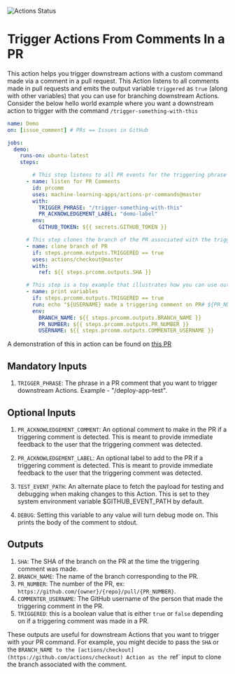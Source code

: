 ![Actions Status](https://github.com/machine-learning-apps/actions-pr-commands/workflows/Tests/badge.svg)

# Trigger Actions From Comments In a PR

This action helps you trigger downstream actions with a custom command made via a comment in a pull request.  This Action listens to all comments made in pull requests and emits the output variable `triggered` as `true` (along with other variables) that you can use for branching downstream Actions.  Consider the below hello world example where you want a downstream action to trigger with the command `/trigger-something-with-this`

```yaml
name: Demo
on: [issue_comment] # PRs == Issues in GitHub

jobs:
  demo:
    runs-on: ubuntu-latest
    steps:

        # This step listens to all PR events for the triggering phrase
      - name: listen for PR Comments
        id: prcomm
        uses: machine-learning-apps/actions-pr-commands@master
        with:
          TRIGGER_PHRASE: "/trigger-something-with-this"
          PR_ACKNOWLEDGEMENT_LABEL: "demo-label"
        env:
          GITHUB_TOKEN: ${{ secrets.GITHUB_TOKEN }}

      # This step clones the branch of the PR associated with the triggering phrase, but only if it is triggered.
      - name: clone branch of PR
        if: steps.prcomm.outputs.TRIGGERED == true
        uses: actions/checkout@master
        with:
          ref: ${{ steps.prcomm.outputs.SHA }}

      # This step is a toy example that illustrates how you can use outputs from the pr-command action
      - name: print variables
        if: steps.prcomm.outputs.TRIGGERED == true
        run: echo "${USERNAME} made a triggering comment on PR# ${PR_NUMBER} for ${BRANCH_NAME}"
        env: 
          BRANCH_NAME: ${{ steps.prcomm.outputs.BRANCH_NAME }}
          PR_NUMBER: ${{ steps.prcomm.outputs.PR_NUMBER }}
          USERNAME: ${{ steps.prcomm.outputs.COMMENTER_USERNAME }}
```

A demonstration of this in action can be found on [this PR]()

## Mandatory Inputs

1. `TRIGGER_PHRASE`: The phrase in a PR comment that you want to trigger downstream Actions.  Example - "/deploy-app-test".

## Optional Inputs

1. `PR_ACKNOWLEDGEMENT_COMMENT`: An optional comment to make in the PR if a triggering comment is detected.  This is meant to provide immediate feedback to the user that the triggering comment was detected.

2. `PR_ACKNOWLEDGEMENT_LABEL`: An optional label to add to the PR if a triggering comment is detected.  This is meant to provide immediate feedback to the user that the triggering comment was detected.

3. `TEST_EVENT_PATH`: An alternate place to fetch the payload for testing and debugging when making changes to this Action.  This is set to they system environment variable $GITHUB_EVENT_PATH by default.

4. `DEBUG`: Setting this variable to any value will turn debug mode on. This prints the body of the comment to stdout.

## Outputs

1. `SHA`: The SHA of the branch on the PR at the time the triggering comment was made.
2. `BRANCH_NAME`: The name of the branch corresponding to the PR.
3. `PR_NUMBER`: The number of the PR, ex: `https://github.com/{owner}/{repo}/pull/{PR_NUMBER}`.
4. `COMMENTER_USERNAME`: The GitHub username of the person that made the triggering comment in the PR.
5. `TRIGGERED`: this is a boolean value that is either `true` or `false` depending on if a triggering comment was made in a PR.

These outputs are useful for downstream Actions that you want to trigger with your PR command. For example, you might decide to pass the `SHA` or the `BRANCH_NAME to the [actions/checkout](https://github.com/actions/checkout) Action as the `ref` input to clone the branch associated with the comment.
